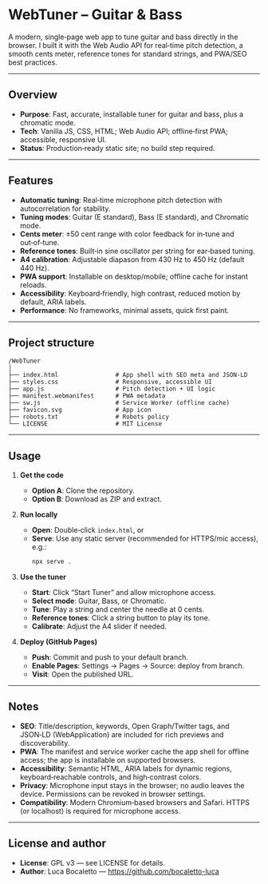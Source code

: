# WebTuner – Guitar & Bass

A modern, single‑page web app to tune guitar and bass directly in the browser. I built it with the Web Audio API for real‑time pitch detection, a smooth cents meter, reference tones for standard strings, and PWA/SEO best practices.

---

## Overview

- **Purpose**: Fast, accurate, installable tuner for guitar and bass, plus a chromatic mode.
- **Tech**: Vanilla JS, CSS, HTML; Web Audio API; offline‑first PWA; accessible, responsive UI.
- **Status**: Production‑ready static site; no build step required.

---

## Features

- **Automatic tuning**: Real‑time microphone pitch detection with autocorrelation for stability.
- **Tuning modes**: Guitar (E standard), Bass (E standard), and Chromatic mode.
- **Cents meter**: ±50 cent range with color feedback for in‑tune and out‑of‑tune.
- **Reference tones**: Built‑in sine oscillator per string for ear‑based tuning.
- **A4 calibration**: Adjustable diapason from 430 Hz to 450 Hz (default 440 Hz).
- **PWA support**: Installable on desktop/mobile; offline cache for instant reloads.
- **Accessibility**: Keyboard‑friendly, high contrast, reduced motion by default, ARIA labels.
- **Performance**: No frameworks, minimal assets, quick first paint.

---

## Project structure

```
/WebTuner
│
├── index.html                # App shell with SEO meta and JSON-LD
├── styles.css                # Responsive, accessible UI
├── app.js                    # Pitch detection + UI logic
├── manifest.webmanifest      # PWA metadata
├── sw.js                     # Service Worker (offline cache)
├── favicon.svg               # App icon
├── robots.txt                # Robots policy
└── LICENSE                   # MIT License
```

---

## Usage

1. **Get the code**
   - **Option A**: Clone the repository.
   - **Option B**: Download as ZIP and extract.

2. **Run locally**
   - **Open**: Double‑click `index.html`, or
   - **Serve**: Use any static server (recommended for HTTPS/mic access), e.g.:
     ```bash
     npx serve .
     ```

3. **Use the tuner**
   - **Start**: Click “Start Tuner” and allow microphone access.
   - **Select mode**: Guitar, Bass, or Chromatic.
   - **Tune**: Play a string and center the needle at 0 cents.
   - **Reference tones**: Click a string button to play its tone.
   - **Calibrate**: Adjust the A4 slider if needed.

4. **Deploy (GitHub Pages)**
   - **Push**: Commit and push to your default branch.
   - **Enable Pages**: Settings → Pages → Source: deploy from branch.
   - **Visit**: Open the published URL.

---

## Notes

- **SEO**: Title/description, keywords, Open Graph/Twitter tags, and JSON‑LD (WebApplication) are included for rich previews and discoverability.
- **PWA**: The manifest and service worker cache the app shell for offline access; the app is installable on supported browsers.
- **Accessibility**: Semantic HTML, ARIA labels for dynamic regions, keyboard‑reachable controls, and high‑contrast colors.
- **Privacy**: Microphone input stays in the browser; no audio leaves the device. Permissions can be revoked in browser settings.
- **Compatibility**: Modern Chromium‑based browsers and Safari. HTTPS (or localhost) is required for microphone access.

---

## License and author

- **License**: GPL v3 — see LICENSE for details.
- **Author**: Luca Bocaletto — https://github.com/bocaletto-luca
